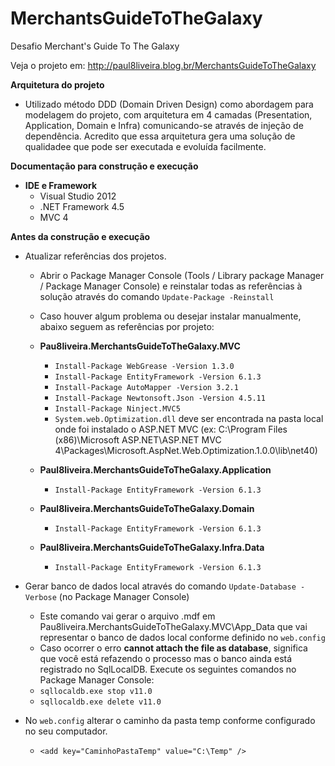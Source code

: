 # MerchantsGuideToTheGalaxy
Desafio Merchant's Guide To The Galaxy

Veja o projeto em: http://paul8liveira.blog.br/MerchantsGuideToTheGalaxy

**Arquitetura do projeto**
* Utilizado método DDD (Domain Driven Design) como abordagem para modelagem do projeto, com arquitetura em 4 camadas (Presentation, Application, Domain e Infra) comunicando-se através de injeção de dependência. Acredito que essa arquitetura gera uma solução de qualidade​ e que pode ser executada​ e evoluída​ facilmente.

**Documentação para construção e execução**
* **IDE e Framework**
	* Visual Studio 2012
	* .NET Framework 4.5
	* MVC 4

**Antes da construção e execução**
* Atualizar referências dos projetos.   
	* Abrir o Package Manager Console (Tools / Library package Manager / Package Manager Console) e reinstalar todas as referências à solução através do comando `Update-Package -Reinstall`
	* Caso houver algum problema ou desejar instalar manualmente, abaixo seguem as referências por projeto:
	
	* **Pau8liveira.MerchantsGuideToTheGalaxy.MVC** 
		* `Install-Package WebGrease -Version 1.3.0`
		* `Install-Package EntityFramework -Version 6.1.3`
		* `Install-Package AutoMapper -Version 3.2.1`
		* `Install-Package Newtonsoft.Json -Version 4.5.11`
		* `Install-Package Ninject.MVC5`
		* `System.web.Optimization.dll` deve ser encontrada na pasta local onde foi instalado o ASP.NET MVC  (ex: C:\Program Files (x86)\Microsoft ASP.NET\ASP.NET MVC 4\Packages\Microsoft.AspNet.Web.Optimization.1.0.0\lib\net40\)
		
	* **Paul8liveira.MerchantsGuideToTheGalaxy.Application** 
		* `Install-Package EntityFramework -Version 6.1.3`
		
	* **Paul8liveira.MerchantsGuideToTheGalaxy.Domain** 
		* `Install-Package EntityFramework -Version 6.1.3`
		
	* **Paul8liveira.MerchantsGuideToTheGalaxy.Infra.Data** 
		* `Install-Package EntityFramework -Version 6.1.3`
	
* Gerar banco de dados local através do comando `Update-Database -Verbose` (no Package Manager Console)
	* Este comando vai gerar o arquivo .mdf em Pau8liveira.MerchantsGuideToTheGalaxy.MVC\App_Data que vai representar o banco de dados local conforme definido no `web.config`
	* Caso ocorrer o erro **cannot attach the file as database**, significa que você está refazendo o processo mas o banco ainda está registrado no SqlLocalDB. Execute os seguintes comandos no Package Manager Console:
	 * `sqllocaldb.exe stop v11.0`
	 * `sqllocaldb.exe delete v11.0`
 
* No `web.config` alterar o caminho da pasta temp conforme configurado no seu computador.
	* `<add key="CaminhoPastaTemp" value="C:\Temp" />`
